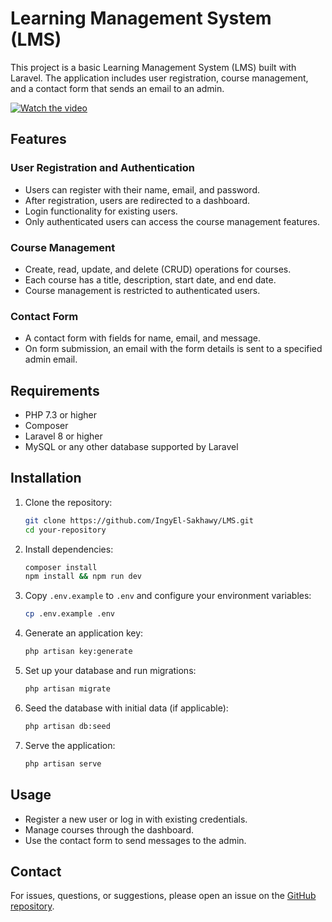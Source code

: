 # Learning Management System (LMS)

This project is a basic Learning Management System (LMS) built with Laravel. The application includes user registration, course management, and a contact form that sends an email to an admin.


[![Watch the video](https://img.youtube.com/vi/Ag7a5rOMHX8/0.jpg)](https://www.youtube.com/watch?v=Ag7a5rOMHX8)

## Features

### User Registration and Authentication

- Users can register with their name, email, and password.
- After registration, users are redirected to a dashboard.
- Login functionality for existing users.
- Only authenticated users can access the course management features.

### Course Management

- Create, read, update, and delete (CRUD) operations for courses.
- Each course has a title, description, start date, and end date.
- Course management is restricted to authenticated users.

### Contact Form

- A contact form with fields for name, email, and message.
- On form submission, an email with the form details is sent to a specified admin email.

## Requirements

- PHP 7.3 or higher
- Composer
- Laravel 8 or higher
- MySQL or any other database supported by Laravel

## Installation

1. Clone the repository:
    ```bash
    git clone https://github.com/IngyEl-Sakhawy/LMS.git
    cd your-repository
    ```

2. Install dependencies:
    ```bash
    composer install
    npm install && npm run dev
    ```

3. Copy `.env.example` to `.env` and configure your environment variables:
    ```bash
    cp .env.example .env
    ```

4. Generate an application key:
    ```bash
    php artisan key:generate
    ```

5. Set up your database and run migrations:
    ```bash
    php artisan migrate
    ```

6. Seed the database with initial data (if applicable):
    ```bash
    php artisan db:seed
    ```

7. Serve the application:
    ```bash
    php artisan serve
    ```

## Usage

- Register a new user or log in with existing credentials.
- Manage courses through the dashboard.
- Use the contact form to send messages to the admin.

## Contact

For issues, questions, or suggestions, please open an issue on the [GitHub repository](https://github.com/IngyEl-Sakhawy/LMS.git/issues).
